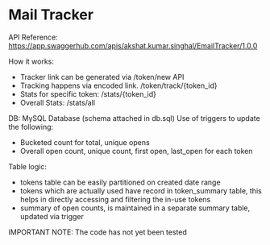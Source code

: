 # Mail Tracker

API Reference: https://app.swaggerhub.com/apis/akshat.kumar.singhal/EmailTracker/1.0.0

How it works:
- Tracker link can be generated via /token/new API
- Tracking happens via encoded link. /token/track/{token_id}
- Stats for specific token: /stats/{token_id}
- Overall Stats: /stats/all

DB:
MySQL Database (schema attached in db.sql)
Use of triggers to update the following:
- Bucketed count for total, unique opens
- Overall open count, unique count, first open, last_open for each token

Table logic:
- tokens table can be easily partitioned on created date range
- tokens which are actually used have record in token_summary table, this helps in directly accessing and filtering the in-use tokens
- summary of open counts, is maintained in a separate summary table, updated via trigger

IMPORTANT NOTE: The code has not yet been tested